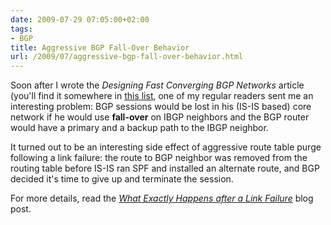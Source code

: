 ```yaml
---
date: 2009-07-29 07:05:00+02:00
tags:
- BGP
title: Aggressive BGP Fall-Over Behavior
url: /2009/07/aggressive-bgp-fall-over-behavior.html
---
```

Soon after I wrote the *Designing Fast Converging BGP Networks* article (you'll find it somewhere in [this list](/kb/Internet/), one of my regular readers sent me an interesting problem: BGP sessions would be lost in his (IS-IS based) core network if he would use **fall-over** on IBGP neighbors and the BGP router would have a primary and a backup path to the IBGP neighbor.

It turned out to be an interesting side effect of aggressive route table purge following a link failure: the route to BGP neighbor was removed from the routing table before IS-IS ran SPF and installed an alternate route, and BGP decided it's time to give up and terminate the session.

For more details, read the *[What Exactly Happens after a Link Failure](https://blog.ipspace.net/2020/12/what-happens-after-link-failure.html)* blog post.